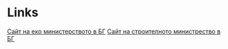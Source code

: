 Links
=====

[Сайт на еко министерството в БГ](http://www.moew.government.bg/)
[Сайт на строителното министрество в БГ](http://www.mrrb.government.bg/)
